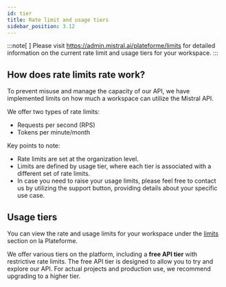 ```yaml
---
id: tier
title: Rate limit and usage tiers
sidebar_position: 3.12
---
```


:::note[ ]
Please visit https://admin.mistral.ai/plateforme/limits for detailed information on the current rate limit and usage tiers for your workspace. 
:::

## How does rate limits rate work? 

To prevent misuse and manage the capacity of our API, we have implemented limits on how much a workspace can utilize the Mistral API.

We offer two types of rate limits:

- Requests per second (RPS)
- Tokens per minute/month

Key points to note:

- Rate limits are set at the organization level.
- Limits are defined by usage tier, where each tier is associated with a different set of rate limits.
- In case you need to raise your usage limits, please feel free to contact us by utilizing the support button, providing details about your specific use case.

## Usage tiers 

You can view the rate and usage limits for your workspace under the [limits](https://admin.mistral.ai/plateforme/limits) section on la Plateforme.

We offer various tiers on the platform, including a **free API tier** with restrictive rate limits. The free API tier is designed to allow you to try and explore our API. For actual projects and production use, we recommend upgrading to a higher tier.

